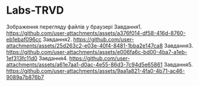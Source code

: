 # Labs-TRVD
Зображення перегляду файлів у браузері
Завдання1. https://github.com/user-attachments/assets/a376f014-df58-416d-8760-eb1ebaf096cc
Завдання2. https://github.com/user-attachments/assets/25d263c2-e03e-40f4-8481-1bba2e147ca8
Завдання3. https://github.com/user-attachments/assets/e006fa6c-bd00-4ba7-a1eb-1ef313fc11d0
Завдання4. https://github.com/user-attachments/assets/a61e7aa1-d0ac-4e55-86d3-7c94d5e65861
Завдання5. https://github.com/user-attachments/assets/9aa1a821-4fa0-4b71-ac46-9089a7b876b7
